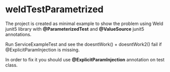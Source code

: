 # weldTestParametrized

The project is created as minimal example to show the problem using Weld junit5 library with **@ParameterizedTest** and **@ValueSource** junit5 annotations.

Run ServiceExampleTest and see the doesntWork() + doesntWork2() fail if @ExplicitParamInjection is missing.

In order to fix it you should use **@ExplicitParamInjection** annotation on test class.

